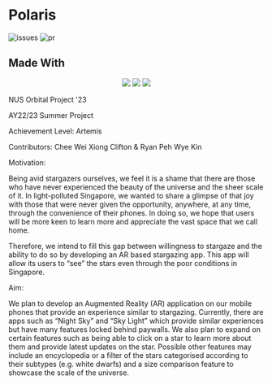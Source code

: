 # Polaris

![issues](https://img.shields.io/github/issues/cliftonchee/Polaris)
![pr](https://img.shields.io/github/issues-pr/cliftonchee/Polaris)

## Made With

<p align='center'>
<img src='https://img.shields.io/badge/-React-61FADB?logo=react&logoColor=white'>
<img src='https://img.shields.io/badge/-Unity-ffffff?logo=unity&logoColor=black'>
<img src='https://img.shields.io/badge/-Firebase-FFCA28?logo=firebase&logoColor=orange'>
</p>

NUS Orbital Project '23

AY22/23 Summer Project

Achievement Level: Artemis

Contributors: Chee Wei Xiong Clifton & Ryan Peh Wye Kin

Motivation:

Being avid stargazers ourselves, we feel it is a shame that there are those who have never experienced the beauty of the universe and the sheer scale of it. In light-polluted Singapore, we wanted to share a glimpse of that joy with those that were never given the opportunity, anywhere, at any time, through the convenience of their phones. In doing so, we hope that users will be more keen to learn more and appreciate the vast space that we call home.

Therefore, we intend to fill this gap between willingness to stargaze and the ability to do so by developing an AR based stargazing app. This app will allow its users to “see” the stars even through the poor conditions in Singapore.

Aim:

We plan to develop an Augmented Reality (AR) application on our mobile phones that provide an experience similar to stargazing. Currently, there are apps such as “Night Sky” and “Sky Light” which provide similar experiences but have many features locked behind paywalls. We also plan to expand on certain features such as being able to click on a star to learn more about them and provide latest updates on the star. Possible other features may include an encyclopedia or a filter of the stars categorised according to their subtypes (e.g. white dwarfs) and a size comparison feature to showcase the scale of the universe.
